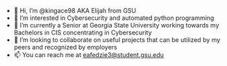 - 👋 Hi, I’m @kingace98 AKA Elijah from GSU
- 👀 I’m interested in Cybersecurity and automated python programming
- 🌱 I’m currently a Senior at Georgia State University working towards my Bachelors in CIS concentrating in Cybersecurity
- 💞️ I’m looking to collaborate on useful projects that can be utilized by my peers and recognized by employers
- 📫 You can reach me at eafedzie3@student.gsu.edu

<!---
kingace98/kingace98 is a ✨ special ✨ repository because its `README.md` (this file) appears on your GitHub profile.
You can click the Preview link to take a look at your changes.
--->
